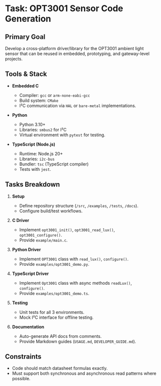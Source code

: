 # Task: OPT3001 Sensor Code Generation

## Primary Goal
Develop a cross-platform driver/library for the OPT3001 ambient light sensor that can be reused in embedded, prototyping, and gateway-level projects.

## Tools & Stack
- **Embedded C**
  - Compiler: `gcc` or `arm-none-eabi-gcc`
  - Build system: `CMake`
  - I²C communication via `HAL` or `bare-metal` implementations.

- **Python**
  - Python 3.10+
  - Libraries: `smbus2` for I²C
  - Virtual environment with `pytest` for testing.

- **TypeScript (Node.js)**
  - Runtime: Node.js 20+
  - Libraries: `i2c-bus`
  - Bundler: `tsc` (TypeScript compiler)
  - Tests with `jest`.

## Tasks Breakdown
1. **Setup**
   - Define repository structure (`/src`, `/examples`, `/tests`, `/docs`).
   - Configure build/test workflows.

2. **C Driver**
   - Implement `opt3001_init()`, `opt3001_read_lux()`, `opt3001_configure()`.
   - Provide `example/main.c`.

3. **Python Driver**
   - Implement `OPT3001` class with `read_lux()`, `configure()`.
   - Provide `examples/opt3001_demo.py`.

4. **TypeScript Driver**
   - Implement `Opt3001` class with async methods `readLux()`, `configure()`.
   - Provide `examples/opt3001_demo.ts`.

5. **Testing**
   - Unit tests for all 3 environments.
   - Mock I²C interface for offline testing.

6. **Documentation**
   - Auto-generate API docs from comments.
   - Provide Markdown guides (`USAGE.md`, `DEVELOPER_GUIDE.md`).

## Constraints
- Code should match datasheet formulas exactly.
- Must support both synchronous and asynchronous read patterns where possible.

